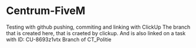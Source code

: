 # Centrum-FiveM
Testing with github pushing, commiting and linking with ClickUp
The branch that is created here, that is craeted by clickup. And is also linked on a task with ID: CU-8693z1vtx
Branch of CT_Politie
